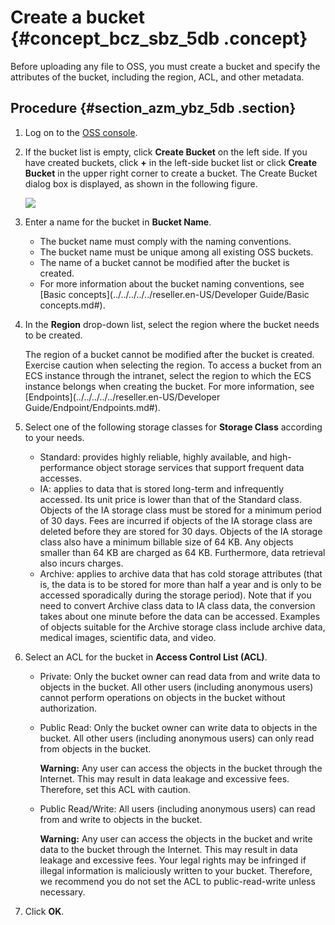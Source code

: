 # Create a bucket {#concept_bcz_sbz_5db .concept}

Before uploading any file to OSS, you must create a bucket and specify the attributes of the bucket, including the region, ACL, and other metadata.

## Procedure {#section_azm_ybz_5db .section}

1.  Log on to the [OSS console](https://partners-intl.console.aliyun.com/#/oss).
2.  If the bucket list is empty, click **Create Bucket** on the left side. If you have created buckets, click **+** in the left-side bucket list or click **Create Bucket** in the upper right corner to create a bucket. The Create Bucket dialog box is displayed, as shown in the following figure.

    ![](http://static-aliyun-doc.oss-cn-hangzhou.aliyuncs.com/assets/img/4740/155313564411303_en-US.png)

3.  Enter a name for the bucket in **Bucket Name**.
    -   The bucket name must comply with the naming conventions.
    -   The bucket name must be unique among all existing OSS buckets.
    -   The name of a bucket cannot be modified after the bucket is created.
    -   For more information about the bucket naming conventions, see [Basic concepts](../../../../../reseller.en-US/Developer Guide/Basic concepts.md#).
4.  In the **Region** drop-down list, select the region where the bucket needs to be created.

    The region of a bucket cannot be modified after the bucket is created. Exercise caution when selecting the region. To access a bucket from an ECS instance through the intranet, select the region to which the ECS instance belongs when creating the bucket. For more information, see [Endpoints](../../../../../reseller.en-US/Developer Guide/Endpoint/Endpoints.md#).

5.  Select one of the following storage classes for **Storage Class** according to your needs.
    -   Standard: provides highly reliable, highly available, and high-performance object storage services that support frequent data accesses.
    -   IA: applies to data that is stored long-term and infrequently accessed. Its unit price is lower than that of the Standard class. Objects of the IA storage class must be stored for a minimum period of 30 days. Fees are incurred if objects of the IA storage class are deleted before they are stored for 30 days. Objects of the IA storage class also have a minimum billable size of 64 KB. Any objects smaller than 64 KB are charged as 64 KB. Furthermore, data retrieval also incurs charges.
    -   Archive: applies to archive data that has cold storage attributes \(that is, the data is to be stored for more than half a year and is only to be accessed sporadically during the storage period\). Note that if you need to convert Archive class data to IA class data, the conversion takes about one minute before the data can be accessed. Examples of objects suitable for the Archive storage class include archive data, medical images, scientific data, and video.
6.  Select an ACL for the bucket in **Access Control List \(ACL\)**.
    -   Private: Only the bucket owner can read data from and write data to objects in the bucket. All other users \(including anonymous users\) cannot perform operations on objects in the bucket without authorization.
    -   Public Read: Only the bucket owner can write data to objects in the bucket. All other users \(including anonymous users\) can only read from objects in the bucket.

        **Warning:** Any user can access the objects in the bucket through the Internet. This may result in data leakage and excessive fees. Therefore, set this ACL with caution.

    -   Public Read/Write: All users \(including anonymous users\) can read from and write to objects in the bucket.

        **Warning:** Any user can access the objects in the bucket and write data to the bucket through the Internet. This may result in data leakage and excessive fees. Your legal rights may be infringed if illegal information is maliciously written to your bucket. Therefore, we recommend you do not set the ACL to public-read-write unless necessary.

7.  Click **OK**.


